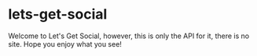 # lets-get-social
Welcome to Let's Get Social, however, this is only the API for it, there is no site. Hope you enjoy what you see!

